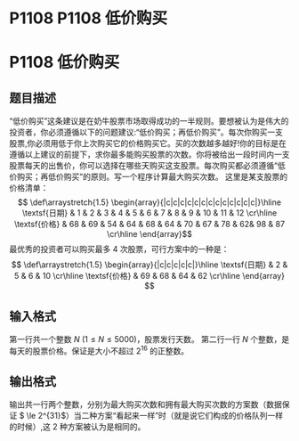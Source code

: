 # P1108 P1108 低价购买

# P1108 低价购买

## 题目描述

“低价购买”这条建议是在奶牛股票市场取得成功的一半规则。要想被认为是伟大的投资者，你必须遵循以下的问题建议:“低价购买；再低价购买”。每次你购买一支股票,你必须用低于你上次购买它的价格购买它。买的次数越多越好!你的目标是在遵循以上建议的前提下，求你最多能购买股票的次数。你将被给出一段时间内一支股票每天的出售价，你可以选择在哪些天购买这支股票。每次购买都必须遵循“低价购买；再低价购买”的原则。写一个程序计算最大购买次数。
这里是某支股票的价格清单：
$$
\def\arraystretch{1.5}
\begin{array}{|c|c|c|c|c|c|c|c|c|c|c|c|c|}\hline
\textsf{日期} & 1 & 2 & 3 & 4 & 5 & 6 & 7 & 8 & 9 & 10 & 11 & 12 \cr\hline
\textsf{价格} & 68 & 69 & 54 & 64 & 68 & 64 & 70 & 67 & 78 & 62& 98 & 87 \cr\hline
\end{array}$$
最优秀的投资者可以购买最多 $4$ 次股票，可行方案中的一种是：
$$
\def\arraystretch{1.5}
\begin{array}{|c|c|c|c|c|}\hline
\textsf{日期} & 2 & 5 & 6 & 10 \cr\hline
\textsf{价格} & 69 & 68 & 64 & 62 \cr\hline
\end{array}
$$

## 输入格式

第一行共一个整数 $N\ (1 \le N \le 5000)$，股票发行天数。
第二行一行 $N$ 个整数，是每天的股票价格。保证是大小不超过 $2^{16}$ 的正整数。

## 输出格式

输出共一行两个整数，分别为最大购买次数和拥有最大购买次数的方案数（数据保证 $ \le 2^{31}$）当二种方案“看起来一样”时（就是说它们构成的价格队列一样的时候）,这 $2$ 种方案被认为是相同的。
